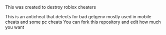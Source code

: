 This was created to destroy roblox cheaters

This is an anticheat that detects for bad getgenv mostly used in mobile cheats and some pc cheats
You can fork this repository and edit how much you want
